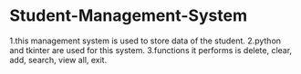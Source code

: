 # Student-Management-System

1.this management system is used to store data of the student.
2.python and tkinter are used for this system.
3.functions it performs is delete, clear, add, search, view all, exit.
